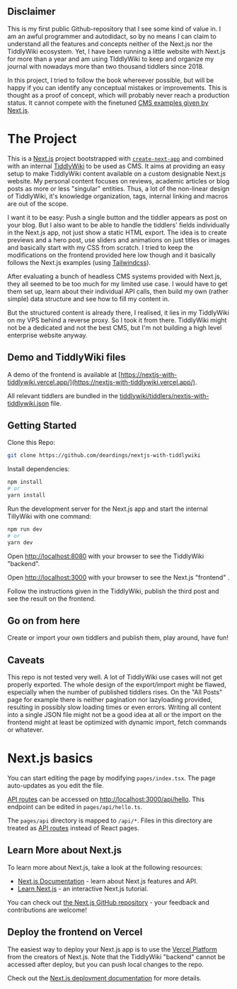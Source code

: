 ## Disclaimer

This is my first public Github-repository that I see some kind of value in. I am an awful programmer and autodidact, so by no means I can claim to understand all the features and concepts neither of the Next.js nor the TiddlyWiki ecosystem. Yet, I have been running a little website with Next.js for more than a year and am using TIddlyWiki to keep and organize my journal with nowadays more than two thousand tiddlers since 2018.

In this project, I tried to follow the book whereever possible, but will be happy if you can identify any conceptual mistakes or improvements. This is thought as a proof of concept, which will probably never reach a production status. It cannot compete with the finetuned [CMS examples given by Next.js](https://github.com/vercel/next.js/tree/canary/examples).

# The Project

This is a [Next.js](https://nextjs.org/) project bootstrapped with [`create-next-app`](https://github.com/vercel/next.js/tree/canary/packages/create-next-app) and combined with an internal [TiddlyWiki](https://tiddlywiki.com) to be used as CMS. It aims at providing an easy setup to make TiddlyWiki content available on a custom designable Next.js website. My personal content focuses on reviews, academic articles or blog posts as more or less "singular" entities. Thus, a lot of the non-linear design of TiddlyWiki, it's knowledge organization, tags, internal linking and macros are out of the scope.

I want it to be easy: Push a single button and the tiddler appears as post on your blog. But I also want to be able to handle the tiddlers' fields individually in the Next.js app, not just show a static HTML export. The idea is to create previews and a hero post, use sliders and animations on just titles or images and basically start with my CSS from scratch. I tried to keep the modifications on the frontend provided here low though and it basically follows the Next.js examples (using [Tailwindcss](https://tailwindcss.com/)).

After evaluating a bunch of headless CMS systems provided with Next.js, they all seemed to be too much for my limited use case. I would have to get them set up, learn about their individual API calls, then build my own (rather simple) data structure and see how to fill my content in.

But the structured content is already there, I realised, it lies in my TiddlyWiki on my VPS behind a reverse proxy. So I took it from there. TiddlyWiki might not be a dedicated and not the best CMS, but I'm not building a high level enterprise website anyway.

## Demo and TiddlyWiki files

A demo of the frontend is available at [https://nextjs-with-tiddlywiki.vercel.app/](https://nextjs-with-tiddlywiki.vercel.app/).

All relevant tiddlers are bundled in the [tiddlywiki/tiddlers/nextjs-with-tiddlywiki.json](tiddlywiki/tiddlers/nextjs-with-tiddlywiki.json) file.

## Getting Started

Clone this Repo:

```bash
git clone https://github.com/deardings/nextjs-with-tiddlywiki
```

Install dependencies:

```bash
npm install
# or
yarn install
```

Run the development server for the Next.js app and start the internal TillyWiki with one command:

```bash
npm run dev
# or
yarn dev
```

Open [http://localhost:8080](http://localhost:8080) with your browser to see the TiddlyWiki "backend".

Open [http://localhost:3000](http://localhost:3000) with your browser to see the Next.js "frontend" .

Follow the instructions given in the TiddlyWiki, publish the third post and see the result on the frontend.

## Go on from here

Create or import your own tiddlers and publish them, play around, have fun!

## Caveats

This repo is not tested very well. A lot of TiddlyWiki use cases will not get properly exported. The whole design of the export/import might be flawed, especially when the number of published tiddlers rises. On the "All Posts" page for example there is neither pagination nor lazyloading provided, resulting in possibly slow loading times or even errors. Writing all content into a single JSON file might not be a good idea at all or the import on the frontend might at least be optimized with dynamic import, fetch commands or whatever.

# Next.js basics

You can start editing the page by modifying `pages/index.tsx`. The page auto-updates as you edit the file.

[API routes](https://nextjs.org/docs/api-routes/introduction) can be accessed on [http://localhost:3000/api/hello](http://localhost:3000/api/hello). This endpoint can be edited in `pages/api/hello.ts`.

The `pages/api` directory is mapped to `/api/*`. Files in this directory are treated as [API routes](https://nextjs.org/docs/api-routes/introduction) instead of React pages.


## Learn More about Next.js

To learn more about Next.js, take a look at the following resources:

- [Next.js Documentation](https://nextjs.org/docs) - learn about Next.js features and API.
- [Learn Next.js](https://nextjs.org/learn) - an interactive Next.js tutorial.

You can check out [the Next.js GitHub repository](https://github.com/vercel/next.js/) - your feedback and contributions are welcome!

## Deploy the frontend on Vercel

The easiest way to deploy your Next.js app is to use the [Vercel Platform](https://vercel.com/new?utm_medium=default-template&filter=next.js&utm_source=create-next-app&utm_campaign=create-next-app-readme) from the creators of Next.js. Note that the TiddlyWiki "backend" cannot be accessed after deploy, but you can push local changes to the repo.

Check out the [Next.js deployment documentation](https://nextjs.org/docs/deployment) for more details.
